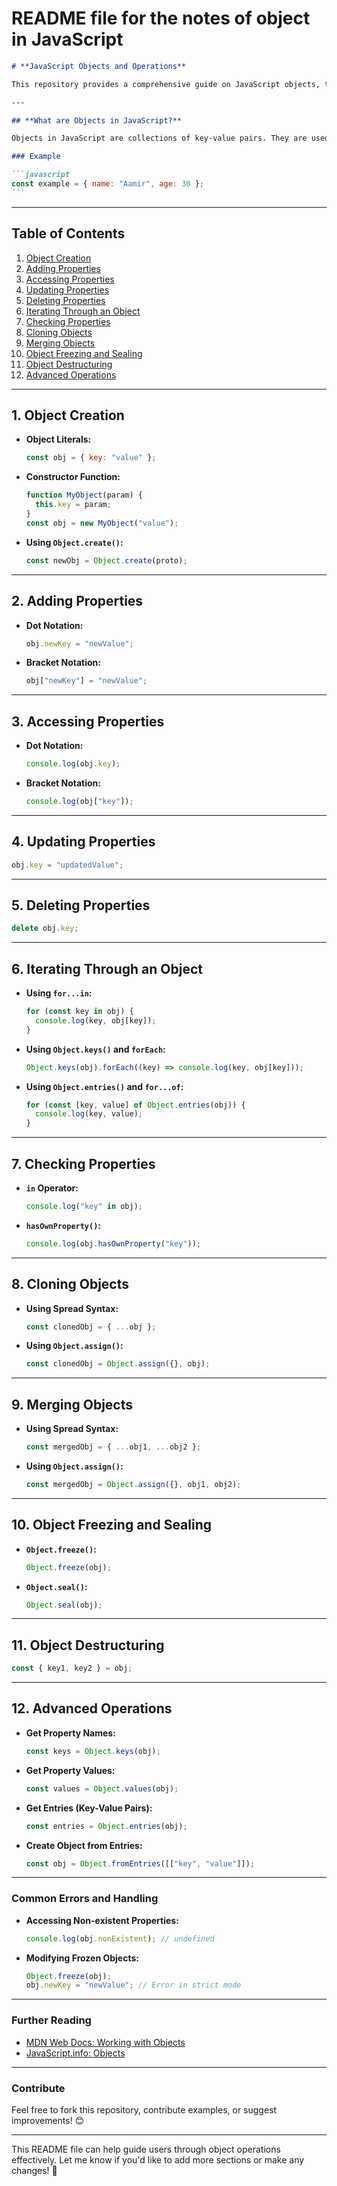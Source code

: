 # **README file for the notes of object in JavaScript**

````markdown
# **JavaScript Objects and Operations**

This repository provides a comprehensive guide on JavaScript objects, their properties, and operations, complete with syntax examples.

---

## **What are Objects in JavaScript?**

Objects in JavaScript are collections of key-value pairs. They are used to store, organize, and manipulate data.

### Example

```javascript
const example = { name: "Aamir", age: 30 };
```
````

---

## **Table of Contents**

1. [Object Creation](#1-object-creation)
2. [Adding Properties](#2-adding-properties)
3. [Accessing Properties](#3-accessing-properties)
4. [Updating Properties](#4-updating-properties)
5. [Deleting Properties](#5-deleting-properties)
6. [Iterating Through an Object](#6-iterating-through-an-object)
7. [Checking Properties](#7-checking-properties)
8. [Cloning Objects](#8-cloning-objects)
9. [Merging Objects](#9-merging-objects)
10. [Object Freezing and Sealing](#10-object-freezing-and-sealing)
11. [Object Destructuring](#11-object-destructuring)
12. [Advanced Operations](#12-advanced-operations)

---

## **1. Object Creation**

- **Object Literals:**

  ```javascript
  const obj = { key: "value" };
  ```

- **Constructor Function:**

  ```javascript
  function MyObject(param) {
    this.key = param;
  }
  const obj = new MyObject("value");
  ```

- **Using `Object.create()`:**

  ```javascript
  const newObj = Object.create(proto);
  ```

---

## **2. Adding Properties**

- **Dot Notation:**

  ```javascript
  obj.newKey = "newValue";
  ```

- **Bracket Notation:**

  ```javascript
  obj["newKey"] = "newValue";
  ```

---

## **3. Accessing Properties**

- **Dot Notation:**

  ```javascript
  console.log(obj.key);
  ```

- **Bracket Notation:**

  ```javascript
  console.log(obj["key"]);
  ```

---

## **4. Updating Properties**

```javascript
obj.key = "updatedValue";
```

---

## **5. Deleting Properties**

```javascript
delete obj.key;
```

---

## **6. Iterating Through an Object**

- **Using `for...in`:**

  ```javascript
  for (const key in obj) {
    console.log(key, obj[key]);
  }
  ```

- **Using `Object.keys()` and `forEach`:**

  ```javascript
  Object.keys(obj).forEach((key) => console.log(key, obj[key]));
  ```

- **Using `Object.entries()` and `for...of`:**

  ```javascript
  for (const [key, value] of Object.entries(obj)) {
    console.log(key, value);
  }
  ```

---

## **7. Checking Properties**

- **`in` Operator:**

  ```javascript
  console.log("key" in obj);
  ```

- **`hasOwnProperty()`:**

  ```javascript
  console.log(obj.hasOwnProperty("key"));
  ```

---

## **8. Cloning Objects**

- **Using Spread Syntax:**

  ```javascript
  const clonedObj = { ...obj };
  ```

- **Using `Object.assign()`:**

  ```javascript
  const clonedObj = Object.assign({}, obj);
  ```

---

## **9. Merging Objects**

- **Using Spread Syntax:**

  ```javascript
  const mergedObj = { ...obj1, ...obj2 };
  ```

- **Using `Object.assign()`:**

  ```javascript
  const mergedObj = Object.assign({}, obj1, obj2);
  ```

---

## **10. Object Freezing and Sealing**

- **`Object.freeze()`:**

  ```javascript
  Object.freeze(obj);
  ```

- **`Object.seal()`:**

  ```javascript
  Object.seal(obj);
  ```

---

## **11. Object Destructuring**

```javascript
const { key1, key2 } = obj;
```

---

## **12. Advanced Operations**

- **Get Property Names:**

  ```javascript
  const keys = Object.keys(obj);
  ```

- **Get Property Values:**

  ```javascript
  const values = Object.values(obj);
  ```

- **Get Entries (Key-Value Pairs):**

  ```javascript
  const entries = Object.entries(obj);
  ```

- **Create Object from Entries:**

  ```javascript
  const obj = Object.fromEntries([["key", "value"]]);
  ```

---

### **Common Errors and Handling**

- **Accessing Non-existent Properties:**

  ```javascript
  console.log(obj.nonExistent); // undefined
  ```

- **Modifying Frozen Objects:**

  ```javascript
  Object.freeze(obj);
  obj.newKey = "newValue"; // Error in strict mode
  ```

---

### **Further Reading**

- [MDN Web Docs: Working with Objects](https://developer.mozilla.org/en-US/docs/Web/JavaScript/Guide/Working_with_Objects)
- [JavaScript.info: Objects](https://javascript.info/object)

---

### **Contribute**

Feel free to fork this repository, contribute examples, or suggest improvements! 😊

---

This README file can help guide users through object operations effectively. Let me know if you'd like to add more sections or make any changes! 🚀
